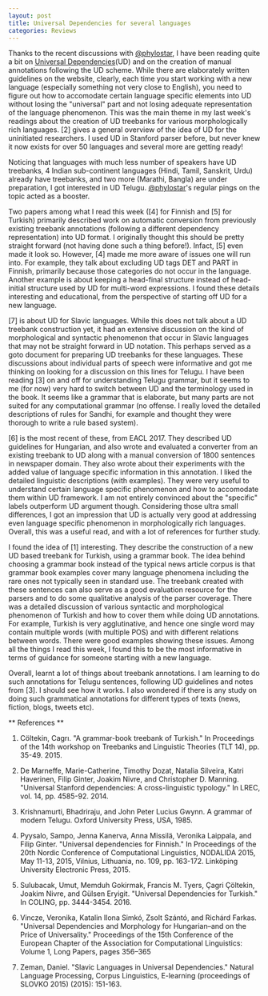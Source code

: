 ```yaml
---
layout: post
title: Universal Dependencies for several languages
categories: Reviews 
---
```


Thanks to the recent discussions with [@phylostar](https://github.com/PhyloStar/), I have been reading quite a bit on [Universal Dependencies](http://universaldependencies.org/)(UD) and on the creation of manual annotations following the UD scheme. While there are elaborately written guidelines on the website, clearly, each time you start working with a new language (especially something not very close to English), you need to figure out how to accomodate certain language specific elements into UD without losing the "universal" part and not losing adequate representation of the language phenomenon. This was the main theme in my last week's readings about the creation of UD treebanks for various morphologically rich languages. [2] gives a general overview of the idea of UD for the uninitiated researchers. I used UD in Stanford parser before, but never knew it now exists for over 50 languages and several more are getting ready! 

Noticing that languages with much less number of speakers have UD treebanks, 4 Indian sub-continent languages (Hindi, Tamil, Sanskrit, Urdu) already have treebanks, and two more (Marathi, Bangla) are under preparation, I got interested in UD Telugu. [@phylostar](https://github.com/PhyloStar/)'s regular pings on the topic acted as a booster. 

Two papers among what I read this week ([4] for Finnish and [5] for Turkish) primarily described work on automatic conversion from previously existing treebank annotations (following a different dependency representation) into UD format. I originally thought this should be pretty straight forward (not having done such a thing before!). Infact, [5] even made it look so. However, [4] made me more aware of issues one will run into. For example, they talk about excluding UD tags DET and PART in Finnish, primarily because those categories do not occur in the language. Another example is about keeping a head-final structure instead of head-initial structure used by UD for multi-word expressions. I found these details interesting and educational, from the perspective of starting off UD for a new language.

[7] is about UD for Slavic languages. While this does not talk about a UD treebank construction yet, it had an extensive discussion on the kind of morphological and syntactic phenomenon that occur in Slavic languages that may not be straight forward in UD notation. This perhaps served as a goto document for preparing UD treebanks for these languages. These discussions about individual parts of speech were informative and got me thinking on looking for a discussion on this lines for Telugu. I have been reading [3] on and off for understanding Telugu grammar, but it seems to me (for now) very hard to switch between UD and the terminology used in the book. It seems like a grammar that is elaborate, but many parts are not suited for any computational grammar (no offense. I really loved the detailed descriptions of rules for Sandhi, for example and thought they were thorough to write a rule based system). 

[6] is the most recent of these, from EACL 2017. They described UD guidelines for Hungarian, and also wrote and evaluated a converter from an existing treebank to UD along with a manual conversion of 1800 sentences in newspaper domain. They also wrote about their experiments with the added value of language specific information in this annotation. I liked the detailed linguistic descriptions (with examples). They were very useful to understand certain language specific phenomenon and how to accomodate them within UD framework. I am not entirely convinced about the "specific" labels outperform UD argument though. Considering those ultra small differences, I got an impression that UD is actually very good at addressing even language specific phenomenon in morphologically rich languages. Overall, this was a useful read, and with a lot of references for further study. 

I found the idea of [1] interesting. They describe the construction of a new UD based treebank for Turkish, using a grammar book. The idea behind choosing a grammar book instead of the typical news article corpus is that grammar book examples cover many language phenomena including the rare ones not typically seen in standard use. The treebank created with these sentences can also serve as a good evaluation resource for the parsers and to do some qualitative analysis of the parser coverage. There was a detailed discussion of various syntactic and morphological phenomenon of Turkish and how to cover them while doing UD annotations. For example, Turkish is very agglutinative, and hence one single word may contain multiple words (with multiple POS) and with different relations between words. There were good examples showing these issues. Among all the things I read this week, I found this to be the most informative in terms of guidance for someone starting with a new language.  

Overall, learnt a lot of things about treebank annotations. I am learning to do such annotations for Telugu sentences, following UD guidelines and notes from [3]. I should see how it works. I also wondered if there is any study on doing such grammatical annotations for different types of texts (news, fiction, blogs, tweets etc).

** References **

1. Cöltekin, Cagrı. "A grammar-book treebank of Turkish." In Proceedings of the 14th workshop on Treebanks and Linguistic Theories (TLT 14), pp. 35-49. 2015.

2. De Marneffe, Marie-Catherine, Timothy Dozat, Natalia Silveira, Katri Haverinen, Filip Ginter, Joakim Nivre, and Christopher D. Manning. "Universal Stanford dependencies: A cross-linguistic typology." In LREC, vol. 14, pp. 4585-92. 2014.

3. Krishnamurti, Bhadriraju, and John Peter Lucius Gwynn. A grammar of modern Telugu. Oxford University Press, USA, 1985.

4. Pyysalo, Sampo, Jenna Kanerva, Anna Missilä, Veronika Laippala, and Filip Ginter. "Universal dependencies for Finnish." In Proceedings of the 20th Nordic Conference of Computational Linguistics, NODALIDA 2015, May 11-13, 2015, Vilnius, Lithuania, no. 109, pp. 163-172. Linköping University Electronic Press, 2015.

5. Sulubacak, Umut, Memduh Gokirmak, Francis M. Tyers, Çagri Çöltekin, Joakim Nivre, and Gülsen Eryigit. "Universal Dependencies for Turkish." In COLING, pp. 3444-3454. 2016.

6. Vincze, Veronika, Katalin Ilona Simkó, Zsolt Szántó, and Richárd Farkas. "Universal Dependencies and Morphology for Hungarian–and on the Price of Universality." Proceedings of the 15th Conference of the European Chapter of the Association for Computational Linguistics: Volume 1, Long Papers, pages 356–365

7. Zeman, Daniel. "Slavic Languages in Universal Dependencies." Natural Language Processing, Corpus Linguistics, E-learning (proceedings of SLOVKO 2015) (2015): 151-163.

